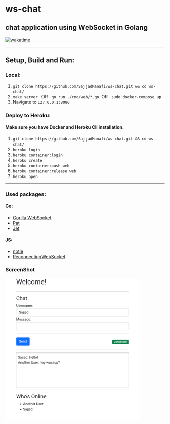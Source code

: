 # ws-chat
## chat application using WebSocket in Golang

[![wakatime](https://wakatime.com/badge/user/7564c81e-7d83-4170-b345-a8077e75d4a8/project/8d3f88c0-04ff-4d8d-a3b4-7e75323caff3.svg)](https://wakatime.com/badge/user/7564c81e-7d83-4170-b345-a8077e75d4a8/project/8d3f88c0-04ff-4d8d-a3b4-7e75323caff3)

<hr>

## Setup, Build and Run:
### Local:
1. `git clone https://github.com/SajjadManafi/ws-chat.git && cd ws-chat/`
2. `make server`  &nbsp; OR &nbsp;  `go run ./cmd/web/*.go`&nbsp; OR  &nbsp; `sudo docker-compose up`
3. Navigate to `127.0.0.1:8080‍‍`

### Deploy to Heroku:
####    Make sure you have Docker and Heroku Cli installation.
1. `git clone https://github.com/SajjadManafi/ws-chat.git && cd ws-chat/`
2. `heroku login`
3. `heroku container:login`
4. `heroku create`
5. `heroku container:push web`
6. `heroku container:release web`
7. `heroku open`
<hr>

### Used packages:
#### Go:
- [Gorilla WebSocket](https://github.com/gorilla/websocket)
- [Pat](https://github.com/bmizerany/pat)
- [Jet](https://github.com/CloudyKit/jet/)
#### JS:
- [notie](https://github.com/jaredreich/notie)
- [ReconnectingWebSocket](https://github.com/joewalnes/reconnecting-websocket)

### ScreenShot
<a href="#"><img src="static/Screenshot.png" height="448"/></a>

